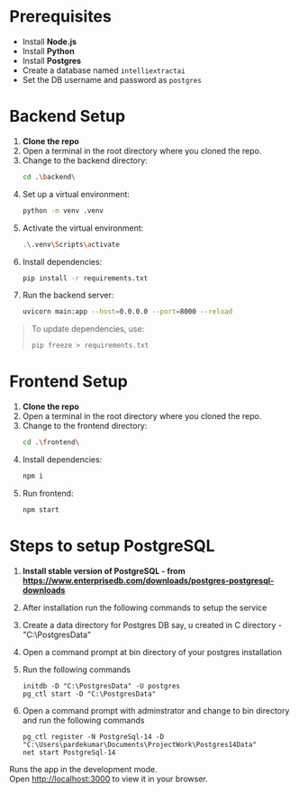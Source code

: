 # Prerequisites

- Install **Node.js**
- Install **Python**
- Install **Postgres**
- Create a database named `intelliextractai`
- Set the DB username and password as `postgres`

# Backend Setup

1. **Clone the repo**
2. Open a terminal in the root directory where you cloned the repo.
3. Change to the backend directory:
   ```sh
   cd .\backend\
   ```
4. Set up a virtual environment:
   ```sh
   python -m venv .venv
   ```
5. Activate the virtual environment:
   ```sh
   .\.venv\Scripts\activate
   ```
6. Install dependencies:
   ```sh
   pip install -r requirements.txt
   ```
7. Run the backend server:
   ```sh
   uvicorn main:app --host=0.0.0.0 --port=8000 --reload
   ```

> To update dependencies, use:
>
> ```sh
> pip freeze > requirements.txt
> ```

# Frontend Setup

1. **Clone the repo**
2. Open a terminal in the root directory where you cloned the repo.
3. Change to the frontend directory:
   ```sh
   cd .\frontend\
   ```
4. Install dependencies:
   ```sh
   npm i
   ```
5. Run frontend:
   ```sh
   npm start
   ```

# Steps to setup PostgreSQL

1. **Install stable version of PostgreSQL - from https://www.enterprisedb.com/downloads/postgres-postgresql-downloads**
2. After installation run the following commands to setup the service

3. Create a data directory for Postgres DB say, u created in C directory - "C:\PostgresData"

4. Open a command prompt at bin directory of your postgres installation

5. Run the following commands

   ```
   initdb -D "C:\PostgresData" -U postgres
   pg_ctl start -D "C:\PostgresData"
   ```

6. Open a command prompt with adminstrator and change to bin directory and run the following commands

   ```
   pg_ctl register -N PostgreSql-14 -D "C:\Users\pardekumar\Documents\ProjectWork\Postgres14Data"
   net start PostgreSql-14
   ```

Runs the app in the development mode.\
Open [http://localhost:3000](http://localhost:3000) to view it in your browser.
